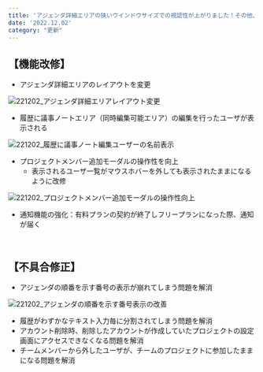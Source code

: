 ```yaml
---
title: 'アジェンダ詳細エリアの狭いウインドウサイズでの視認性が上がりました！その他、使い勝手をよくする機能改修、不具合の修正を行いました。'
date: '2022.12.02'
category: "更新"
---
```


## 【機能改修】
- アジェンダ詳細エリアのレイアウトを変更

![221202_アジェンダ詳細エリアレイアウト変更](https://user-images.githubusercontent.com/92074639/205574766-e95bc20d-e000-49a4-affe-507db27387e8.png)

- 履歴に議事ノートエリア（同時編集可能エリア）の編集を行ったユーザが表示される

![221202_履歴に議事ノート編集ユーザーの名前表示](https://user-images.githubusercontent.com/92074639/205574996-e844c198-42b8-4281-be83-9a00e3aed892.png)

- プロジェクトメンバー追加モーダルの操作性を向上
  - 表示されるユーザ一覧がマウスホバーを外しても表示されたままになるように改修

![221202_プロジェクトメンバー追加モーダルの操作性向上](https://user-images.githubusercontent.com/92074639/205575306-4e0412fb-200a-4c17-b00b-49950ae72864.png)

- 通知機能の強化：有料プランの契約が終了しフリープランになった際、通知が届く

<br>

## 【不具合修正】

- アジェンダの順番を示す番号の表示が崩れてしまう問題を解消

![221202_アジェンダの順番を示す番号表示の改善](https://user-images.githubusercontent.com/92074639/205575902-2dcc9e26-ab13-4dc3-a982-df0866740cca.png)

- 履歴がわずかなテキスト入力毎に分割されてしまう問題を解消
- アカウント削除時、削除したアカウントが作成していたプロジェクトの設定画面にアクセスできなくなる問題を解消
- チームメンバーから外したユーザが、チームのプロジェクトに参加したままになる問題を解消

